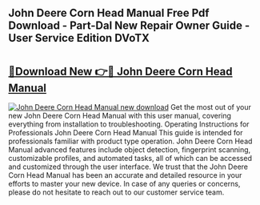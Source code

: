 ## John Deere Corn Head Manual Free Pdf Download - Part-Dal New Repair Owner Guide - User Service Edition DVoTX

# <h2><a href="http://bc862.oget.top/?id=John+Deere+Corn+Head+Manual">🔗Download New 👉🔴 John Deere Corn Head Manual</a></h2>

[![John Deere Corn Head Manual new download](https://i.imgur.com/5g1atiW.png)](http://bc862.oget.top/?id=John+Deere+Corn+Head+Manual)
Get the most out of your new John Deere Corn Head Manual with this user manual, covering everything from installation to troubleshooting. Operating Instructions for Professionals John Deere Corn Head Manual This guide is intended for professionals familiar with product type operation. John Deere Corn Head Manual advanced features include object detection, fingerprint scanning, customizable profiles, and automated tasks, all of which can be accessed and customized through the user interface. We trust that the John Deere Corn Head Manual has been an accurate and detailed resource in your efforts to master your new device. In case of any queries or concerns, please do not hesitate to reach out to our customer service team.
